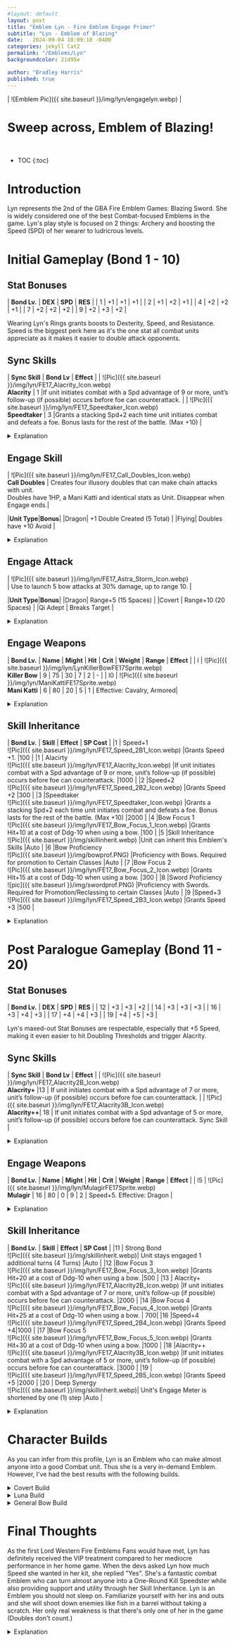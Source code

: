 ```yaml
---
#layout: default
layout: post
title: "Emblem Lyn - Fire Emblem Engage Primer"
subtitle: "Lyn - Emblem of Blazing"
date:   2024-09-04 10:09:18 -0400
categories: jekyll Cat2
permalink: "/Emblems/Lyn"
backgroundcolor: 21d95e

author: "Bradley Harris"
published: true
---
```



| ![Emblem Pic]({{ site.baseurl }}/img/lyn/engagelyn.webp) |
 
<h1> <div class="evocation"> Sweep across, Emblem of Blazing! </div> </h1>
<br>


* TOC
{:toc}





# **Introduction**
Lyn represents the 2nd of the GBA Fire Emblem Games: Blazing Sword. She is widely considered one of the best Combat-focused Emblems in the game. Lyn's play style is focused on 2 things: Archery and boosting the Speed (SPD) of her wearer to ludricrous levels. 

# **Initial Gameplay (Bond 1 - 10)** 

## Stat Bonuses

| **Bond Lv.** | **DEX** | **SPD** | **RES** |
| 1 | +1 | +1 | +1 |
| 2 | +1 | +2 | +1 |
| 4 | +2 | +2 | +1 |
| 7 | +2 | +2 | +2 |
| 9 | +2 | +3 | +2 |

Wearing Lyn's Rings grants boosts to Dexterity, Speed, and Resistance. Speed is the biggest perk here as it's the one stat all combat units appreciate as it makes it easier to double attack opponents. 

## Sync Skills

| **Sync Skill** | **Bond Lv** | **Effect** |
| ![Pic]({{ site.baseurl }}/img/lyn/FE17_Alacrity_Icon.webp) <br> **Alacrity** | 1 |If unit initiates combat with a Spd advantage of 9 or more, unit’s follow-up (if possible) occurs before foe can counterattack.  | 
| ![Pic]({{ site.baseurl }}/img/lyn/FE17_Speedtaker_Icon.webp) <br> **Speedtaker** | 3 |Grants a stacking Spd+2 each time unit initiates combat and defeats a foe. Bonus lasts for the rest of the battle. (Max +10) |

<details>
<summary> Explanation </summary>

Lyn only has 2 Sync Skills like Roy. However, just like Roy, her Sync Skills are so good that giving her a 3rd one would risk making her overpowered. <br><br>

<b>Alacrity</b> is Lyn's primary Sync Skill and is the lynchpin of her entire kit. In Fire Emblem Games, during combat, if a unit's Speed exceeds that of the enemy's Speed by at least 5, they perform an additional attack. This applies to both you and the enemy. The usual way this works is that if you are doubling the enemy, the flow of combat is:<br><br>

<b>Your 1st Attack -> Enemy Counterattack -> Your 2nd Attack.</b> <br><br>

Alacrity however changes up this order letting you get in both of your attacks BEFORE the enemy can counterattack. <br><br>

<b>Your 1st Attack -> Your 2nd Attack -> Enemy Counterattack.</b> <br><br>

This essentially gives Lyn's users the Brave Effect of allowing them to attack twice in a row and it stacks with actual Brave Weapons allowing you to get FOUR (4) attacks before the enemy can counter. Alacrity lets you take out dangerous enemies before they have a chance to hurt you. Engage has a lot of characters who qualify as "Glass Cannons" because they hit hard but have the defenses of wet tissue paper. Alacrity helps fix this weakness as the enemy can't hurt you if they're already dead. That 9 Speed threshold might look intimidating but Lyn's other tools make that threshold almost laughably easy to hit. However, please remember that Alacrity will not trigger if you using weapons that cannot double attack like Smash Weapons or the Thunder-line of Tomes. <br><br>

Lyn's 2nd Sync Skill is <b>Speedtaker</b> which lets you "steal" Speed from defeated foes. This skill makes Lyn's wearer snowball like crazy because it feeds directly into Alacrity. Get a few kills with Speedtaker equipped and that 9 Speed threshold for Alacrity is incredibly easy to activate. Alacrity makes it easier to kill opponents which activates Speedtaker for even more Speed. Wash, Rinse, and Repeat until you have a lightning-fast specter of death roaming the battlefield. 

</details>




 
## Engage Skill

| ![Pic]({{ site.baseurl }}/img/lyn/FE17_Call_Doubles_Icon.webp) <br> **Call Doubles** | Creates four illusory doubles that can make chain attacks with unit. <br> Doubles have 1HP, a Mani Katti and identical stats as Unit. Disappear when Engage ends.|


|**Unit Type**|**Bonus**|
|Dragon| +1 Double Created (5 Total) |
|Flying| Doubles have +10 Avoid |

<details>
<summary> Explanation </summary>

Call Doubles might seem lacklustre compared to other Engage Skills but it has its uses. The primary one is Enemy AI Manipulation. For the uninformed, the Enemy AI in Fire Emblem Games loves to kill things. So when it sees a 1 HP Phantom, it starts salivating as it is something it is almost guaranteed to kill and thus will prioritize the Phantom over your units. I am not exaggerating when I say this can SAVE LIVES if used correctly. If you have an ally that you believe the enemy will target and kill, have Lyn call up some Phantoms to take the hit. Or if you want to lure out dangerous opponents, have a Phantom act as bait. There is no downside to this as Lyn's Phantoms are 100% disposable and will disappear when Lyn's Engage wears off. <br><br>

The other benefit of Call Doubles is the Chain Attack potential. Having 4 allies who can Chain Attack as long as they are on the map, lets you rack up a lot of damage on enemies. The only downside is that the Phantoms will only Chain Attack for Lyn's user and no one else. <br><br>

The Class Bonuses are pretty decent. Dragons getting 5 Doubles means more lures and Chain Attacks while Doubles created by Flying Units are slightly better Dodge Tanks. Even though Covert Units don't get a Class Bonus, the Doubles they create still benefit from the doubled evasion bonus they receive from rough terrain. So if you have a Covert Unit in cover use Call Doubles. Those Doubles will be hard to hit, making them perfect distractions for the enemy. <br><br>

Despite Call Doubles having so many uses, be warned of its downsides. Using Call Doubles takes a turn which means Lyn's user cannot attack after summoning them. Enemies killed by Lyn's Doubles do not award experience to anyone, not even Lyn's user. So be careful that they don't steal valuable experience from your units. <br><br>

Fun Fact: This Engage Skill is a callback to Lyn's Critical Animations back in her home game where she would produce afterimage clones of herself before striking the enemy. <br><br>
</details>


## Engage Attack

| ![Pic]({{ site.baseurl }}/img/lyn/FE17_Astra_Storm_Icon.webp) <br>  | Use to launch 5 bow attacks at 30% damage, up to range 10. |


|**Unit Type**|**Bonus**|
|Dragon| Range+5 (15 Spaces) |
|Covert | Range+10 (20 Spaces) |
|Qi Adept | Breaks Target |

<details>
<summary> Explanation </summary>

<b>Astra Storm</b> continues the trend of Lyn being an amazing Emblem. Firstly, each hit of Astra Storm is subject to the "Rush Effect", meaning they can potentially do more damage than advertised. Astra Storm long range, even without class bonuses has several applications, besides being one of the only ways the Player can attack an enemy from long-range. <br><br>

1) <b>Deleting one Flying Enemy</b>. Enemies like Griffin Knights and Wyvern Knights can be difficult to kill, either because they are really fast and difficult to double or their sheer bulk. Astra Storm lets you ignore those two hassles as Engage Attacks cannot miss and Astra Storm will always do bonus damage against them because it requires a Bow to use and Fliers are weak to Bows.<br><br>

2) <b>Aggroing Bosses</b>. In Engage, many chapters only require you to kill the Boss who is usually on the other side of the map. Bosses usually stay stationary so you have to fight your way across the map to get to them. Astra Storm lets you ignore that as once a Boss is attacked, they will immediately begin charging you, meaning you can let the Boss come to you. This makes a large number of Chapters and Paralogues in Engage, much easier to deal with, especially on Maddening Difficulty. If you use Astra Storm on Turn 1 of a chapter and let the enemy Boss come to you, that saves you a lot of work and the potential headache of fighting your way to them. <br><br>

3) <b>The Radiant Bow</b>: Unlike other Engage Attacks like Lodestar Rush, Override, and Blazing Lion, Astra Storm has no Smash Weapons to dramatically boost its damage. However, it does have the Radiant Bow. The Radiant Bow is a magical weapon like the Levin Sword. However, a normal, unforged Radiant Bow boasts a Might of 19 which becomes 57 when used against Flying Enemies. Even without the Effectiveness Bonus, a Radiant Bow Astra Storm is a surprisingly good boss killer, especially against enemies with low Resistance Stats.<br><br>

</details>






## Engage Weapons 

| **Bond Lv.** | **Name** | **Might** | **Hit** | **Crit** | **Weight** | **Range** | **Effect** |
| l | ![Pic]({{ site.baseurl }}/img/lyn/LynKillerBowFE17Sprite.webp) <br> **Killer Bow** | 9 | 75 | 30 | 7 | 2 | - |
| l0 | ![Pic]({{ site.baseurl }}/img/lyn/ManiKattiFE17Sprite.webp) <br> **Mani Katti** | 6 | 80 | 20 | 5 | 1 | Effective: Cavalry, Armored|


<details>
<summary> Explanation </summary>

Lyn's biggest weakness (for now at least) is her Engage Weapons. <br><br>

The <b>Killer Bow</b> is lackluster as the only thing it has over a regular Killer Bow is the extra 2 Might. Since Engage Weapons cannot be forged or engraved, you'll get more bang for your buck out of a regular Killer Bow. <br><br>

Lyn's signature <b>Mani Katti</b> is also disappointing. It has the same Cavalry and Armored Effectiveness as Marth's Rapier but Marth's Rapier not only hits slightly harder but is also more accurate, less heavy, and provides an Avoid Bonus. The Mani Katti does have a good Critical Rate but like the Killer Bow, you'll get more mileage out of a regular Killing Edge or even Wo Dao. <br><br>

</details>






## Skill Inheritance 

| **Bond Lv.** | **Skill** | **Effect** | **SP Cost** |
|1 | Speed+1 <br> ![Pic]({{ site.baseurl }}/img/lyn/FE17_Speed_2B1_Icon.webp) |Grants Speed +1. |100 |
|1 | Alacirty <br> ![Pic]({{ site.baseurl }}/img/lyn/FE17_Alacrity_Icon.webp) |If unit initiates combat with a Spd advantage of 9 or more, unit’s follow-up (if possible) occurs before foe can counterattack. |1000 |
|2 |Speed+2 <br> ![Pic]({{ site.baseurl }}/img/lyn/FE17_Speed_2B2_Icon.webp) |Grants Speed +2 |300 |
|3 |Speedtaker <br> ![Pic]({{ site.baseurl }}/img/lyn/FE17_Speedtaker_Icon.webp) |Grants a stacking Spd+2 each time unit initiates combat and defeats a foe. Bonus lasts for the rest of the battle. (Max +10) |2000 |
|4 |Bow Focus 1 <br> ![Pic]({{ site.baseurl }}/img/lyn/FE17_Bow_Focus_1_Icon.webp) |Grants Hit+10 at a cost of Ddg-10 when using a bow. |100 |
|5 |Skill Inheritance <br> ![Pic]({{ site.baseurl }}/img/skillinherit.webp) |Unit can inherit this Emblem's Skills |Auto |
|6 |Bow Proficiency <br> ![Pic]({{ site.baseurl }}/img/bowprof.PNG) |Proficiency with Bows. Required for promotion to Certain Classes |Auto |
|7 |Bow Focus 2 <br> ![Pic]({{ site.baseurl }}/img/lyn/FE17_Bow_Focus_2_Icon.webp) |Grants Hit+15 at a cost of Ddg-10 when using a bow. |300 |
|8 |Sword Proficiency <br> ![pic]({{ site.baseurl }}/img/swordprof.PNG) |Proficiency with Swords. Required for Promotion/Reclassing to certain Classes |Auto |
|9 |Speed+3 <br> ![Pic]({{ site.baseurl }}/img/lyn/FE17_Speed_2B3_Icon.webp) |Grants Speed +3 |500 |


<details>
<summary> Explanation </summary>

Lyn's Skill Inheritance is reasonably affordable across the board, especially for the value they give you.<br><br> 

<b>Alacrity</b> is relatively affordable for what it gives you. However, I only recommend inheriting this on speedy characters as hitting that 9 Speed threshold is a lot harder without support from Lyn's other inheritance.<br><br> 

Lyn's Stat Skill is <b>Speed+</b> and they are by far the Stat Skill that will give the best bang for your SP Buck. Even at the lowest tier, you'd be surprised how much of a difference +1 Speed makes with Doubling Thresholds. Like Sigurd's Canter, the Speed+ Skills are almost universally useful. If you have a unit with an empty skill slot you can't decide what to do with, have them inherit a Speed+ Skill from Lyn.<br><br> 

By contrast, Lyn's Weapon Skill <b>Bow Focus</b> is borderline useless. Bows in Engage have high Hit rates (the lowest is the Longbow with 70% Hit) and Bow-focused classes have high Dexterity Stats so they are accurate enough on their own. <br><br> 

Lyn gives <b>Sword and Bow Proficiencies</b> which are nice to have but on their own, don't lead to any powerhouse classes unless combined with other Weapon Proficiencies. <br><br> 

I saved <b>Speedtaker</b> for last because it's the most complicated to talk about. That 2000 SP cost isn't a lot but for reasons I will not discuss here, Speedtaker gets worse the more units you have it on, besides Lyn's main user. Basically, the more units with Speedtaker, means more competition to secure kills to activate and stack the Speed boosts. For every unit that inherits Speedtaker, that's an extra 5 enemies they have to kill each Chapter to reap the full benefits. Many Engage Players recommend inheriting Speedtaker on at most, 1 other Character. I recommend inheriting both Speedtaker and Alacrity onto a unit that will not be Lyn's main user as the skills complement each other so much. 


</details>

# **Post Paralogue Gameplay (Bond 11 - 20)** 

## Stat Bonuses

| **Bond Lv.** | **DEX** | **SPD** | **RES** |
| 12 | +3 | +3 | +2 |
| 14 | +3 | +3 | +3 |
| 16 | +3 | +4 | +3 |
| 17 | +4 | +4 | +3 |
| 19 | +4 | +5 | +3 |

Lyn's maxed-out Stat Bonuses are respectable, especially that +5 Speed, making it even easier to hit Doubling Thresholds and trigger Alacrity. 

## Sync Skills

| **Sync Skill** | **Bond Lv** | **Effect** |
| ![Pic]({{ site.baseurl }}/img/lyn/FE17_Alacrity2B_Icon.webp) <br> **Alacrity+** |13  | If unit initiates combat with a Spd advantage of 7 or more, unit’s follow-up (if possible) occurs before foe can counterattack.  | 
| ![Pic]({{ site.baseurl }}/img/lyn/FE17_Alacrity3B_Icon.webp) <br> **Alacrity++**| 18 | If unit initiates combat with a Spd advantage of 5 or more, unit’s follow-up (if possible) occurs before foe can counterattack.	Sync Skill |


<details>
<summary> Explanation </summary>

Like Roy, Lyn's higher Bond Levels only give upgrades to her signature Sync Skill Alacrity and that's all she needs to continue her streak of stellar performance. <b>Alacrity++</b> is especially impressive as it shrinks the activation threshold to 5 Speed over the foe. If you've been paying attention to this profile, to double an enemy you need to have 5 more Speed than them. Basically at Bond 18, if you are doubling a foe, Alacrity++ will ALWAYS trigger, letting you possibly one-round an opponent without fear of retaliation. And remember, this is BEFORE factoring in any Speed boosts you get from Speedtaker.

</details>


## Engage Weapons 

| **Bond Lv.** | **Name** | **Might** | **Hit** | **Crit** | **Weight** | **Range** | **Effect** |
| l5 | ![Pic]({{ site.baseurl }}/img/lyn/MulagirFE17Sprite.webp) <br> **Mulagir** | 16  | 80 | 0 | 9 | 2 | Speed+5. Effective: Dragon |

<details>
<summary> Explanation </summary>

Lyn's final Engage Weapon is arguably one of the best in the game: <b>Mulagir</b>. It has fantastic stats across the board but the real prize with Mulagir is that +5 Speed it grants. Remember this is on top of all the other Speed Lyn gives you when you wear her ring. When you have access to Mulagir, Alacrity becomes even easier to activate and secure kills. Mulagir is so powerful that even non-Physical units and classes can get pretty good mileage out of this and Physical Units become wrecking balls.  <br><br>

<b>Fun Fact</b>: Unlike other Bond 15 Engage Weapons, Mulagir wasn't in Lyn's Home Game, Blazing Sword but it was present in the previous game: Binding Blade. However, because of the Mobile Game Fire Emblem Heroes, Lyn has become heavily associated with this Bow because two of Lyn's different alternate forms use Mulagir as their primary weapon. 


</details>


## Skill Inheritance

| **Bond Lv.** | **Skill** | **Effect** | **SP Cost** |
|11 | Strong Bond <br> ![Pic]({{ site.baseurl }}/img/skillinherit.webp)| Unit stays engaged 1 additional turns (4 Turns) |Auto |
|12 |Bow Focus 3 <br> ![Pic]({{ site.baseurl }}/img/lyn/FE17_Bow_Focus_3_Icon.webp) |Grants Hit+20 at a cost of Ddg-10 when using a bow. |500 |
|13 | Alacrity+ <br> ![Pic]({{ site.baseurl }}/img/lyn/FE17_Alacrity2B_Icon.webp) |If unit initiates combat with a Spd advantage of 7 or more, unit’s follow-up (if possible) occurs before foe can counterattack. |2000 |
|14 |Bow Focus 4 <br> ![Pic]({{ site.baseurl }}/img/lyn/FE17_Bow_Focus_4_Icon.webp) |Grants Hit+25 at a cost of Ddg-10 when using a bow. | 700|
|16 |Speed+4 <br> ![Pic]({{ site.baseurl }}/img/lyn/FE17_Speed_2B4_Icon.webp) |Grants Speed +4|1000 |
|17 |Bow Focus 5 <br> ![Pic]({{ site.baseurl }}/img/lyn/FE17_Bow_Focus_5_Icon.webp) |Grants Hit+30 at a cost of Ddg-10 when using a bow. |1000 |
|18 |Alacrity++ <br> ![Pic]({{ site.baseurl }}/img/lyn/FE17_Alacrity3B_Icon.webp) |If unit initiates combat with a Spd advantage of 5 or more, unit’s follow-up (if possible) occurs before foe can counterattack. |3000 |
|19 | <br> ![Pic]({{ site.baseurl }}/img/lyn/FE17_Speed_2B5_Icon.webp) |Grants Speed +5 |2000 |
|20 | Deep Synergy <br> ![Pic]({{ site.baseurl }}/img/skillinherit.webp)| Unit's Engage Meter is shortened by one (1) step |Auto |

<details>
<summary> Explanation </summary>

Lyn's higher level Inheritance is incredibly straightforward with upgrades to <b>Alacrity, Speed+, and Bow Focus</b>. The biggest prize here in my opinion is <b>Speed+4</b> which is a steal for only 1000 SP. Alacrity+ and Alacrity++ might seem tempting to put on your fragile, speedy characters but know that you'll be shilling out a good chunk of SP for them. 

</details>






# **Character Builds**

As you can infer from this profile, Lyn is an Emblem who can make almost anyone into a good Combat unit. Thus she is a very in-demand Emblem. However, I've had the best results with the following builds. 

<details>
<summary> Covert Build </summary>

This Build revolves around maximizing the range of Astra Storm to the full 20 Spaces. This Build unfortunately has limited options as the number of playable Covert Classes in Engage is 5. <b>Thieves, Archers, and Snipers</b> get good mileage out of Lyn, the latter two especially as they can use their own, forged Bows with Lyn's Astra Storm. 

</details>


<details>
<summary> Luna Build </summary>

There are 2 Covert Classes in Engage that are exclusive to the character Alcryst (<b>Lord and Tireur d'élite</b>). Alcryst is commonly agreed to be one of Lyn's best users. Not only does he use Bows as his primary weapon, but his Class Skill once promoted is Luna (A chance to ignore half of the foe's DEF/RES when attacking) which is subject to the Rush Effect for EACH hit of Astra Storm, leading to one-round kills. 

</details>


<details>
<summary> General Bow Build </summary>
Multiple classes in Engage use Bows. While most of them will not receive bonuses from Astra Storm or Call Doubles, they are still worth considering for the spot of Lyn's main user. <b>Warriors</b> especially while their Bow rank is low, have very high Strength which when combined with all the Speed Lyn practically showers you in, leads to a deadly combination. 

</details>


# **Final Thoughts** <br>

As the first Lord Western Fire Emblems Fans would have met, Lyn has definitely received the VIP treatment compared to her mediocre performance in her home game. When the devs asked Lyn how much Speed she wanted in her kit, she replied "Yes". She's a fantastic combat Emblem who can turn almost anyone into a One-Round Kill Speedster while also providing support and utility through her Skill Inheritance. Lyn is an Emblem you should not sleep on. Familiarize yourself with her ins and outs and she will shoot down enemies like fish in a barrel without taking a scratch. Her only real weakness is that there's only one of her in the game (Doubles don't count.) 



<details>
<summary> Explanation </summary>



</details>
